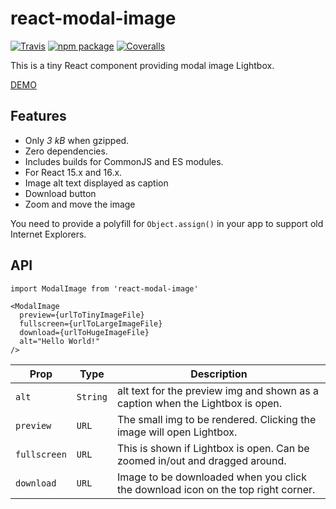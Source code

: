 # react-modal-image

[![Travis][build-badge]][build]
[![npm package][npm-badge]][npm]
[![Coveralls][coveralls-badge]][coveralls]

This is a tiny React component providing modal image Lightbox.

[DEMO](https://aautio.github.io/react-modal-image/)

## Features

* Only _3 kB_ when gzipped.
* Zero dependencies.
* Includes builds for CommonJS and ES modules.
* For React 15.x and 16.x.
* Image alt text displayed as caption
* Download button
* Zoom and move the image

You need to provide a polyfill for `Object.assign()` in your app to support old Internet Explorers.

## API

```
import ModalImage from 'react-modal-image'

<ModalImage
  preview={urlToTinyImageFile}
  fullscreen={urlToLargeImageFile}
  download={urlToHugeImageFile}
  alt="Hello World!"
/>
```

| Prop         | Type     | Description                                                                      |
| ------------ | -------- | -------------------------------------------------------------------------------- |
| `alt`        | `String` | alt text for the preview img and shown as a caption when the Lightbox is open.   |
| `preview`    | `URL`    | The small img to be rendered. Clicking the image will open Lightbox.             |
| `fullscreen` | `URL`    | This is shown if Lightbox is open. Can be zoomed in/out and dragged around.      |
| `download`   | `URL`    | Image to be downloaded when you click the download icon on the top right corner. |

[build-badge]: https://img.shields.io/travis/aautio/react-modal-image/master.png?style=flat-square
[build]: https://travis-ci.org/aautio/react-modal-image
[npm-badge]: https://img.shields.io/npm/v/react-modal-image.png?style=flat-square
[npm]: https://www.npmjs.org/package/react-modal-image
[coveralls-badge]: https://img.shields.io/coveralls/aautio/react-modal-image/master.png?style=flat-square
[coveralls]: https://coveralls.io/github/aautio/react-modal-image

